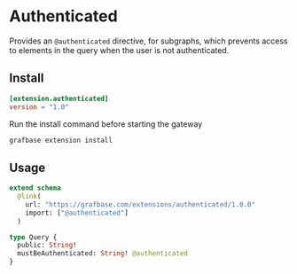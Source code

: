 # Authenticated

Provides an `@authenticated` directive, for subgraphs, which prevents access to elements in the query when the user is not authenticated.

## Install

```toml
[extension.authenticated]
version = "1.0"
```

Run the install command before starting the gateway

```bash
grafbase extension install
```

## Usage

```graphql
extend schema
  @link(
    url: "https://grafbase.com/extensions/authenticated/1.0.0"
    import: ["@authenticated"]
  )

type Query {
  public: String!
  mustBeAuthenticated: String! @authenticated
}
```
